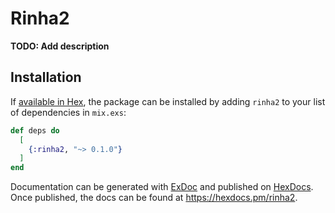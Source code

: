 # Rinha2

**TODO: Add description**

## Installation

If [available in Hex](https://hex.pm/docs/publish), the package can be installed
by adding `rinha2` to your list of dependencies in `mix.exs`:

```elixir
def deps do
  [
    {:rinha2, "~> 0.1.0"}
  ]
end
```

Documentation can be generated with [ExDoc](https://github.com/elixir-lang/ex_doc)
and published on [HexDocs](https://hexdocs.pm). Once published, the docs can
be found at <https://hexdocs.pm/rinha2>.

